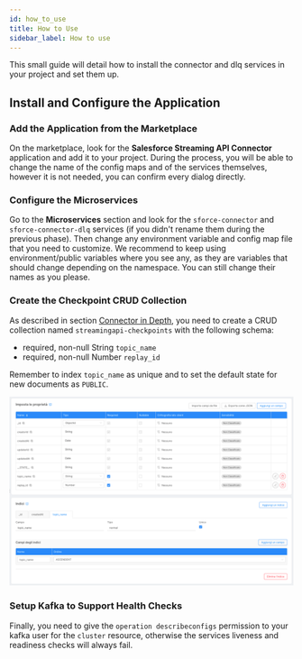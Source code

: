 ```yaml
---
id: how_to_use
title: How to Use
sidebar_label: How to use
---
```


<!--
WARNING: this file was automatically generated by Mia-Platform Doc Aggregator.
DO NOT MODIFY IT BY HAND.
Instead, modify the source file and run the aggregator to regenerate this file.
-->

This small guide will detail how to install the connector and dlq services in your project and set them up.

## Install and Configure the Application

### Add the Application from the Marketplace

On the marketplace, look for the **Salesforce Streaming API Connector** application and add it to your project.
During the process, you will be able to change the name of the config maps and of the services themselves,
however it is not needed, you can confirm every dialog directly.

### Configure the Microservices

Go to the **Microservices** section and look for the `sforce-connector` and `sforce-connector-dlq` services
(if you didn't rename them during the previous phase). Then change any environment variable and config map file that 
you need to customize. We recommend to keep using environment/public variables where you see any, as they are 
variables that should change depending on the namespace. You can still change their names as you please.

### Create the Checkpoint CRUD Collection

As described in section [Connector in Depth](/runtime_suite_applications/salesforce-streaming-api-connector/11_connector_in_depth.md), you need to create a CRUD collection named
`streamingapi-checkpoints` with the following schema:
- required, non-null String `topic_name`
- required, non-null Number `replay_id`

Remember to index `topic_name` as unique and to set the default state for new documents as `PUBLIC`.

![streamingapi-checkpoints collection](./img/streamingapi-checkpoints.png)

### Setup Kafka to Support Health Checks

Finally, you need to give the `operation describeconfigs` permission to your kafka user for the `cluster`
resource, otherwise the services liveness and readiness checks will always fail.
